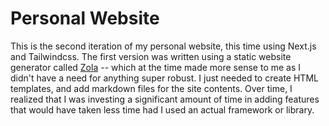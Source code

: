 # Personal Website

This is the second iteration of my personal website, this time using Next.js and Tailwindcss. The first version was written using a static website generator called [Zola](https://www.getzola.org/) -- which at the time made more sense to me as I didn't have a need for anything super robust. I just needed to create HTML templates, and add markdown files for the site contents. Over time, I realized that I was investing a significant amount of time in adding features that would have taken less time had I used an actual framework or library.
